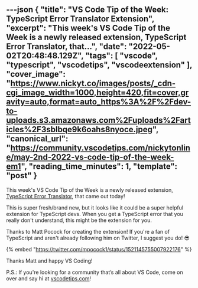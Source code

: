 ---json
{
  "title": "VS Code Tip of the Week: TypeScript Error Translator Extension",
  "excerpt": "This week's VS Code Tip of the Week is a newly released extension, TypeScript Error Translator, that...",
  "date": "2022-05-02T20:48:48.129Z",
  "tags": [
    "vscode",
    "typescript",
    "vscodetips",
    "vscodeextension"
  ],
  "cover_image": "https://www.nickyt.co/images/posts/_cdn-cgi_image_width=1000,height=420,fit=cover,gravity=auto,format=auto_https%3A%2F%2Fdev-to-uploads.s3.amazonaws.com%2Fuploads%2Farticles%2F3sblbqe9k6oahs8nyoce.jpeg",
  "canonical_url": "https://community.vscodetips.com/nickytonline/may-2nd-2022-vs-code-tip-of-the-week-em1",
  "reading_time_minutes": 1,
  "template": "post"
}
---

This week's VS Code Tip of the Week is a newly released extension, [TypeScript Error Translator](https://marketplace.visualstudio.com/items?itemName=mattpocock.ts-error-translator), that came out today!

This is super fresh/brand new, but it looks like it could be a super helpful extension for TypeScript devs. When you get a TypeScript error that you really don't understand, this might be the extension for you.

Thanks to Matt Pocock for creating the extension! If you're a fan of TypeScript and aren't already following him on Twitter, I suggest you do! 😎

{% embed "https://twitter.com/mpocock1/status/1521145755007922176" %}

Thanks Matt and happy VS Coding!

P.S.: If you're looking for a community that’s all about VS Code, come on over and say hi at [vscodetips.com](https://vscodetips.com)!
